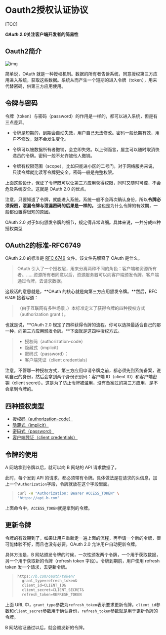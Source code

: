 # Oauth2授权认证协议

[TOC]

 ***OAuth 2.0*关注客户端开发者的简易性**

## Oauth2简介

![img](http://processon.com/chart_image/605214e4f346fb348a9a57d7.png)

简单说，OAuth 就是一种授权机制。数据的所有者告诉系统，同意授权第三方应用进入系统，获取这些数据。系统从而产生一个短期的进入令牌（token），用来代替密码，供第三方应用使用。

## 令牌与密码

令牌（token）与密码（password）的作用是一样的，都可以进入系统，但是有三点差异。

- 令牌是短期的，到期会自动失效，用户自己无法修改。密码一般长期有效，用户不修改，就不会发生变化。

- 令牌可以被数据所有者撤销，会立即失效。以上例而言，屋主可以随时取消快递员的令牌。密码一般不允许被他人撤销。

- 令牌有权限范围（scope），比如只能进小区的二号门。对于网络服务来说，只读令牌就比读写令牌更安全。密码一般是完整权限。

上面这些设计，保证了令牌既可以让第三方应用获得权限，同时又随时可控，不会危及系统安全。这就是 OAuth 2.0 的优点。

注意，只要知道了令牌，就能进入系统。系统一般不会再次确认身份，所以**令牌必须保密，泄漏令牌与泄漏密码的后果是一样的。** 这也是为什么令牌的有效期，一般都设置得很短的原因。

OAuth 2.0 对于如何颁发令牌的细节，规定得非常详细。具体来说，一共分成四种授权类型

## OAuth2的标准-RFC6749

OAuth 2.0 的标准是 [RFC 6749](https://tools.ietf.org/html/rfc6749) 文件。该文件先解释了 OAuth 是什么。

> OAuth 引入了一个授权层，用来分离两种不同的角色：客户端和资源所有者。......资源所有者同意以后，资源服务器可以向客户端颁发令牌。客户端通过令牌，去请求数据。

这段话的意思就是，**OAuth 的核心就是向第三方应用颁发令牌。**然后，RFC 6749 接着写道：

> （由于互联网有多种场景，）本标准定义了获得令牌的四种授权方式（authorization grant ）。

也就是说，**OAuth 2.0 规定了四种获得令牌的流程。你可以选择最适合自己的那一种，向第三方应用颁发令牌。**下面就是这四种授权方式。

> - 授权码（authorization-code）
> - 隐藏式（implicit）
> - 密码式（password）：
> - 客户端凭证（client credentials）

注意，不管哪一种授权方式，第三方应用申请令牌之前，都必须先到系统备案，说明自己的身份，然后会拿到两个身份识别码：客户端 ID（client ID）和客户端密钥（client secret）。这是为了防止令牌被滥用，没有备案过的第三方应用，是不会拿到令牌的。

## 四种授权类型

-  [授权码（authorization-code）](011-OAuth2-授权码模式.md) 
-  [隐藏式（implicit）](012-OAuth2-隐藏式.md) 
-  [密码式（password）](013-OAuth2-密码式.md) 
-  [客户端凭证（client credentials）](014-OAuth2-客户端凭证.md) 

## 令牌的使用

A 网站拿到令牌以后，就可以向 B 网站的 API 请求数据了。

此时，每个发到 API 的请求，都必须带有令牌。具体做法是在请求的头信息，加上一个`Authorization`字段，令牌就放在这个字段里面。

> ```bash
> curl -H "Authorization: Bearer ACCESS_TOKEN" \
> "https://api.b.com"
> ```

上面命令中，`ACCESS_TOKEN`就是拿到的令牌。

## 更新令牌

令牌的有效期到了，如果让用户重新走一遍上面的流程，再申请一个新的令牌，很可能体验不好，而且也没有必要。OAuth 2.0 允许用户自动更新令牌。

具体方法是，B 网站颁发令牌的时候，一次性颁发两个令牌，一个用于获取数据，另一个用于获取新的令牌（refresh token 字段）。令牌到期前，用户使用 refresh token 发一个请求，去更新令牌。

> ```javascript
> https://b.com/oauth/token?
>   grant_type=refresh_token&
>   client_id=CLIENT_ID&
>   client_secret=CLIENT_SECRET&
>   refresh_token=REFRESH_TOKEN
> ```

上面 URL 中，`grant_type`参数为`refresh_token`表示要求更新令牌，`client_id`参数和`client_secret`参数用于确认身份，`refresh_token`参数就是用于更新令牌的令牌。

B 网站验证通过以后，就会颁发新的令牌。



